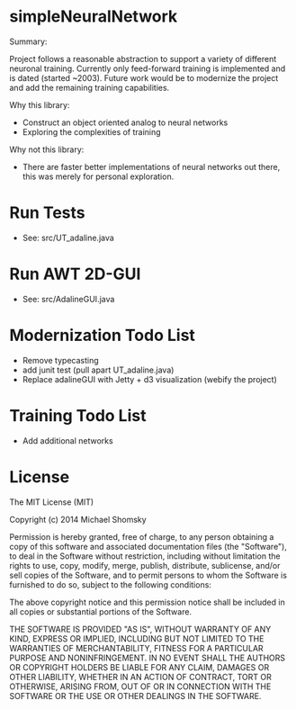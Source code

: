 simpleNeuralNetwork
===================




Summary:

Project follows a reasonable abstraction to support a variety of
different neuronal training.  Currently only feed-forward training is
implemented and is dated (started ~2003).  Future work would be to modernize the
project and add the remaining training capabilities.


Why this library:

- Construct an object oriented analog to neural networks
- Exploring the complexities of training 

Why not this library:

- There are faster better implementations of neural networks out there, this was merely for personal exploration.



Run Tests 
=========
- See: src/UT_adaline.java

Run AWT 2D-GUI
=========
- See: src/AdalineGUI.java

Modernization Todo List
=========
- Remove typecasting
- add junit test (pull apart UT_adaline.java)
- Replace adalineGUI with Jetty + d3 visualization (webify the project)

Training Todo List
=========
- Add additional networks


License
=========

The MIT License (MIT)

Copyright (c) 2014 Michael Shomsky

Permission is hereby granted, free of charge, to any person obtaining a copy
of this software and associated documentation files (the "Software"), to deal
in the Software without restriction, including without limitation the rights
to use, copy, modify, merge, publish, distribute, sublicense, and/or sell
copies of the Software, and to permit persons to whom the Software is
furnished to do so, subject to the following conditions:

The above copyright notice and this permission notice shall be included in
all copies or substantial portions of the Software.

THE SOFTWARE IS PROVIDED "AS IS", WITHOUT WARRANTY OF ANY KIND, EXPRESS OR
IMPLIED, INCLUDING BUT NOT LIMITED TO THE WARRANTIES OF MERCHANTABILITY,
FITNESS FOR A PARTICULAR PURPOSE AND NONINFRINGEMENT. IN NO EVENT SHALL THE
AUTHORS OR COPYRIGHT HOLDERS BE LIABLE FOR ANY CLAIM, DAMAGES OR OTHER
LIABILITY, WHETHER IN AN ACTION OF CONTRACT, TORT OR OTHERWISE, ARISING FROM,
OUT OF OR IN CONNECTION WITH THE SOFTWARE OR THE USE OR OTHER DEALINGS IN
THE SOFTWARE.
